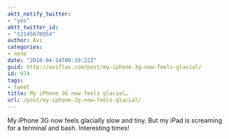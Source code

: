 ```yaml
---
aktt_notify_twitter:
- "yes"
aktt_twitter_id:
- "12145670954"
author: Avi
categories:
- none
date: "2010-04-14T00:39:22Z"
guid: http://aviflax.com/post/my-iphone-3g-now-feels-glacial/
id: 974
tags:
- tweet
title: My iPhone 3G now feels glacial…
url: /post/my-iphone-3g-now-feels-glacial/
---
```

My iPhone 3G now feels glacially slow and tiny. But my iPad is screaming for a terminal and bash. Interesting times!